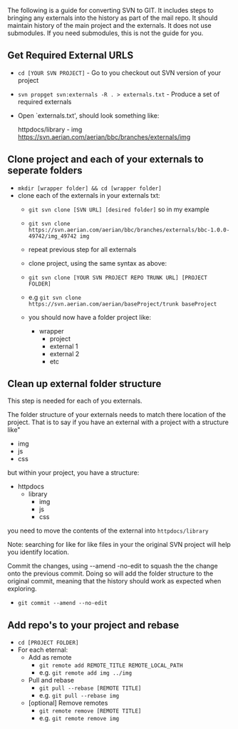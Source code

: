 The following is a guide for converting SVN to GIT. It includes steps to bringing any externals into the history as part of the mail repo. It should maintain history of the main project and the externals. It does not use submodules. If you need submodules, this is not the guide for you. 


## Get Required External URLS

- `cd [YOUR SVN PROJECT]` - Go to you checkout out SVN version of your project
- `svn propget svn:externals -R . > externals.txt` - Produce a set of required externals
- Open `externals.txt', should look something like:

    httpdocs/library - img https://svn.aerian.com/aerian/bbc/branches/externals/img

## Clone project and each of your externals to seperate folders

 - `mkdir [wrapper folder] && cd [wrapper folder]`
 - clone each of the externals in your externals txt:
   - `git svn clone [SVN URL] [desired folder]` so in my example
   - `git svn clone https://svn.aerian.com/aerian/bbc/branches/externals/bbc-1.0.0-49742/img_49742 img`
   - repeat previous step for all externals
   - clone project, using the same syntax as above:
    - `git svn clone [YOUR SVN PROJECT REPO TRUNK URL] [PROJECT FOLDER]`
    - e.g `git svn clone https://svn.aerian.com/aerian/baseProject/trunk baseProject`

   - you should now have a folder project like:

     - wrapper
       - project
       - external 1
       - external 2
       - etc

## Clean up external folder structure

This step is needed for each of you externals.

The folder structure of your externals needs to match there location of the project. That is to say if you have an external with a project with a structure like"

  - img
  - js
  - css

but within your project, you have a structure:

 - httpdocs
   - library
     - img
     - js
     - css

you need to move the contents of the external into `httpdocs/library`

Note: searching for like for like files in your the original SVN project will help you identify location.

Commit the changes, using --amend -no-edit to squash the the change onto the previous commit.
Doing so will add the folder structure to the original commit, meaning that the history should work as expected when exploring.

- `git commit --amend --no-edit`

## Add repo's to your project and rebase

- `cd [PROJECT FOLDER]`
- For each eternal:
	- Add as remote
		- `git remote add REMOTE_TITLE REMOTE_LOCAL_PATH`
		- e.g. `git remote add img ../img`
	- Pull and rebase
		- `git pull --rebase [REMOTE TITLE]`
		- e.g. `git pull --rebase img`
	- [optional] Remove remotes
		- `git remote remove [REMOTE TITLE]`
		- e.g. `git remote remove img`







